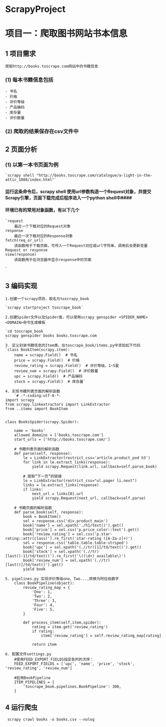 # ScrapyProject

# 项目一：爬取图书网站书本信息 #
## 1 项目需求 ##
	爬取http://books.toscrape.com网站中的书籍信息
### (1) 每本书籍信息包括 ###
	- 书名
	- 价格
	- 评价等级
	- 产品编码
	- 库存量
	- 评价数量

### (2) 爬取的结果保存在csv文件中 ###

## 2 页面分析 ##
### (1) 以第一本书页面为例 ###
	`scrapy shell "http://books.toscrape.com/catalogue/a-light-in-the-attic_1000/index.html"`
	
#### 运行这条命令后，scrapy shell 使用url参数构造一个Request对象，并提交Scrapy引擎，页面下载完成后程序进入一个python shell中####
#### 环境已有的常用对象函数，有以下几个 ####
	`request
		最近一个下载对应的Request对象
	response
		最近一次下载对应的Response对象
	fetch(req_or_url)
		该函数用于下载页面，可传入一个Request对应或url字符串，调用后会更新变量Request or response
	view(response)
		该函数用于在浏览器中显示response中的页面
`
## 3 编码实现 ##
	1.创建一个scrapy项目，取名为toscrapy_book
    
	`scrapy startproject toscrape_book`
	
	2.创建Spider文件以及Spider类，可以使用scrapy genspider <SPIDER_NAME><DOMAIN>命令生成模板
	
	`cd toscrape_book
	scrapy genspider books books.toscrape.com	
	`
	3. 定义封装书籍信息的Item类，在toscrape_book/items.py中添加如下代码
	`class BookItem(scrapy.item):
	    name = scrapy.Field()  # 书名
	    price = scrapy.Field()  # 价格
	    review_rating = scrapy.Field()  # 评价等级，1~5星
	    review_num = scrapy.Field()  # 评价数量
	    upc = scrapy.Field()  # 产品编码
	    stock = scrapy.Field()  # 库存量`
	
	4. 实现书籍列表页面的解析函数
		`# -*-coding:utf-8-*-
	import scrapy
	from scrapy.linkextractors import LinkExtractor
	from ..items import BookItem


	class BooksSpider(scrapy.Spider):

	    name = 'books'
	    allowed_domains = ['books.toscrape.com']
	    start_urls = ['http://books.toscrape.com/']

	    # 书籍列表页面的解析函数
	    def parse(self, response):
	        le = LinkExtractor(restrict_css='article.product_pod h3')
	        for link in le.extract_links(response):
	            yield scrapy.Request(link.url, callback=self.parse_book)
	
	        # 提取“下一页”的链接
	        le = LinkExtractor(restrict_css="ul.pager li.next")
	        links = le.extract_links(response)
	        if links:
	            next_url = links[0].url
	            yield scrapy.Request(next_url, callback=self.parse)
	
	    # 书籍页面的解析函数
	    def parse_book(self, response):
	        book = BookItem()
	        sel = response.css('div.product_main')
	        book['name'] = sel.xpath('./h1/text()').get()
	        book['price'] = sel.css('p.price_color::text').get()
	        book['review_rating'] = sel.css('p.star-rating::attr(class)').re_first('star-rating ([A-Za-z]+)')
	        sel = response.css('table.table.table-striped')
	        book['upc'] = sel.xpath('(.//tr)[1]/td/text()').get()
	        book['stock'] = sel.xpath('(.//tr)[last()-1]/td/text()').re_first('\((\d+) available\)')
	        book['review_num'] = sel.xpath('(.//tr)[last()]/td/text()').get()
	        yield book

	5. pipelines.py 实现评价等级one、Two...,转换为阿拉伯数字
		class BookPipeline(object):
		    review_rating_map = {
		        'One': 1,
		        'Two': 2,
		        'Three': 3,
		        'Four': 4,
		        'Five': 5,
		    }

		    def process_item(self,item,spider):
		        rating = item.get('review_rating')
		        if rating:
		            item['review_rating'] = self.review_rating_map[rating]
		
		        return item

	6. 配置文件settings.py
		#使用FEED_EXPORT_FIELDS指定各列的次序：      
		FEED_EXPORT_FIELDS = ['upc', 'name', 'price', 'stock', 'review_rating', 'review_num']
		
		#启用BookPipeline
		ITEM_PIPELINES = {
   			'toscrape_book.pipelines.BookPipeline': 300,
		}

## 4 运行爬虫 ##	
     scrapy crawl books -o books.csv --nolog
